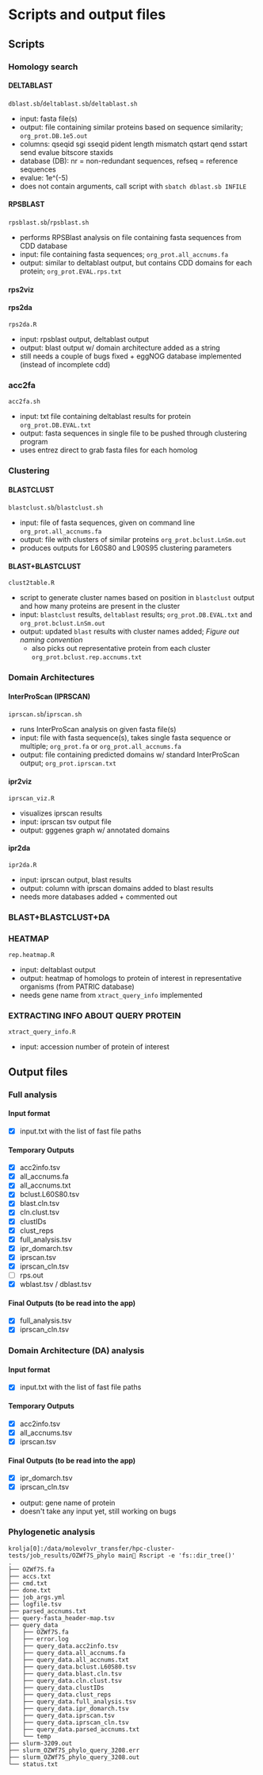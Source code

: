 # Scripts and output files

## Scripts

### Homology search
#### DELTABLAST
`dblast.sb`/`deltablast.sb`/`deltablast.sh` <br>
- input: fasta file(s)
- output: file containing similar proteins based on sequence similarity; `org_prot.DB.1e5.out`
- columns: qseqid sgi sseqid pident length mismatch qstart qend sstart send evalue bitscore staxids
- database (DB): nr = non-redundant sequences, refseq = reference sequences
- evalue: 1e^(-5)
- does not contain arguments, call script with `sbatch dblast.sb INFILE`

#### RPSBLAST
`rpsblast.sb`/`rpsblast.sh` <br>
- performs RPSBlast analysis on file containing fasta sequences from CDD database
- input: file containing fasta sequences; `org_prot.all_accnums.fa`
- output: similar to deltablast output, but contains CDD domains for each protein; `org_prot.EVAL.rps.txt`

#### rps2viz

#### rps2da
`rps2da.R` <br>
- input: rpsblast output, deltablast output
- output: blast output w/ domain architecture added as a string
- still needs a couple of bugs fixed + eggNOG database implemented (instead of incomplete cdd)

### acc2fa
`acc2fa.sh` <br>
- input: txt file containing deltablast results for protein `org_prot.DB.EVAL.txt`
- output: fasta sequences in single file to be pushed through clustering program
- uses entrez direct to grab fasta files for each homolog

### Clustering
#### BLASTCLUST
`blastclust.sb`/`blastclust.sh` <br>
- input: file of fasta sequences, given on command line `org_prot.all_accnums.fa`
- output: file with clusters of similar proteins `org_prot.bclust.LnSm.out`
- produces outputs for L60S80 and L90S95 clustering parameters

#### BLAST+BLASTCLUST
`clust2table.R` <br>
- script to generate cluster names based on position in `blastclust` output and how many proteins are present in the cluster
- input: `blastclust` results, `deltablast` results; `org_prot.DB.EVAL.txt` and `org_prot.bclust.LnSm.out`
- output: updated `blast` results with cluster names added; *Figure out naming convention*
	- also picks out representative protein from each cluster `org_prot.bclust.rep.accnums.txt`

### Domain Architectures
#### InterProScan (IPRSCAN)
`iprscan.sb`/`iprscan.sh` <br>
- runs InterProScan analysis on given fasta file(s)
- input: file with fasta sequence(s), takes single fasta sequence or multiple; `org_prot.fa` or `org_prot.all_accnums.fa`
- output: file containing predicted domains w/ standard InterProScan output; `org_prot.iprscan.txt` 

#### ipr2viz
`iprscan_viz.R` <br>
- visualizes iprscan results
- input: iprscan tsv output file
- output: gggenes graph w/ annotated domains

#### ipr2da
`ipr2da.R` <br>
- input: iprscan output, blast results
- output: column with iprscan domains added to blast results
- needs more databases added + commented out

### BLAST+BLASTCLUST+DA

### HEATMAP 
`rep.heatmap.R` <br>
- input: deltablast output
- output: heatmap of homologs to protein of interest in representative organisms (from PATRIC database)
- needs gene name from `xtract_query_info` implemented

### EXTRACTING INFO ABOUT QUERY PROTEIN
`xtract_query_info.R` <br>
- input: accession number of protein of interest


## Output files

### Full analysis

#### Input format
- [x] input.txt with the list of fast file paths

#### Temporary Outputs
- [x] acc2info.tsv
- [x] all_accnums.fa
- [x] all_accnums.txt
- [x] bclust.L60S80.tsv
- [x] blast.cln.tsv
- [x] cln.clust.tsv
- [x] clustIDs
- [x] clust_reps
- [x] full_analysis.tsv
- [x] ipr_domarch.tsv
- [x] iprscan.tsv
- [x] iprscan_cln.tsv
- [ ] rps.out
- [x] wblast.tsv / dblast.tsv

#### Final Outputs (to be read into the app)
- [x] full_analysis.tsv
- [x] iprscan_cln.tsv

### Domain Architecture (DA) analysis

#### Input format
- [x] input.txt with the list of fast file paths

#### Temporary Outputs
- [x] acc2info.tsv
- [x] all_accnums.tsv
- [x] iprscan.tsv

#### Final Outputs (to be read into the app)
- [x] ipr_domarch.tsv
- [x] iprscan_cln.tsv
- output: gene name of protein
- doesn't take any input yet, still working on bugs

### Phylogenetic analysis

```
krolja[0]:/data/molevolvr_transfer/hpc-cluster-tests/job_results/OZWf7S_phylo main🔸 Rscript -e 'fs::dir_tree()'
.
├── OZWf7S.fa
├── accs.txt
├── cmd.txt
├── done.txt
├── job_args.yml
├── logfile.tsv
├── parsed_accnums.txt
├── query-fasta_header-map.tsv
├── query_data
│   ├── OZWf7S.fa
│   ├── error.log
│   ├── query_data.acc2info.tsv
│   ├── query_data.all_accnums.fa
│   ├── query_data.all_accnums.txt
│   ├── query_data.bclust.L60S80.tsv
│   ├── query_data.blast.cln.tsv
│   ├── query_data.cln.clust.tsv
│   ├── query_data.clustIDs
│   ├── query_data.clust_reps
│   ├── query_data.full_analysis.tsv
│   ├── query_data.ipr_domarch.tsv
│   ├── query_data.iprscan.tsv
│   ├── query_data.iprscan_cln.tsv
│   ├── query_data.parsed_accnums.txt
│   └── temp
├── slurm-3209.out
├── slurm_OZWf7S_phylo_query_3208.err
├── slurm_OZWf7S_phylo_query_3208.out
└── status.txt
```
